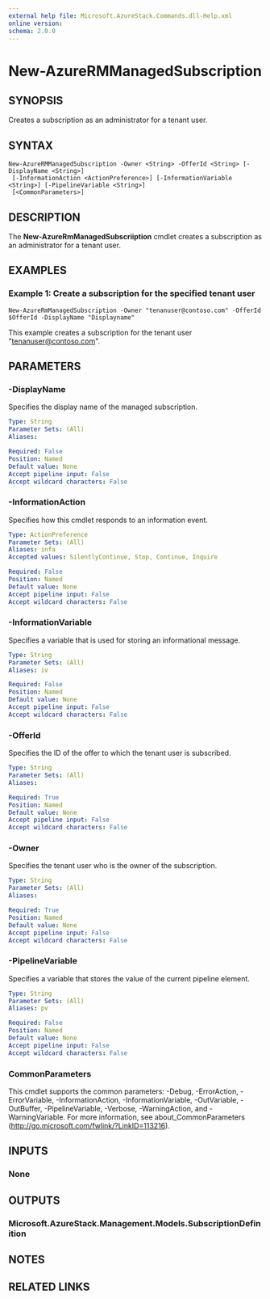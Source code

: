 ```yaml
---
external help file: Microsoft.AzureStack.Commands.dll-Help.xml
online version:
schema: 2.0.0
---
```


# New-AzureRMManagedSubscription

## SYNOPSIS
Creates a subscription as an administrator for a tenant user.

## SYNTAX

```
New-AzureRMManagedSubscription -Owner <String> -OfferId <String> [-DisplayName <String>]
 [-InformationAction <ActionPreference>] [-InformationVariable <String>] [-PipelineVariable <String>]
 [<CommonParameters>]
```

## DESCRIPTION
The **New-AzureRmManagedSubscriiption** cmdlet creates a subscription as an administrator for a tenant user.

## EXAMPLES

### Example 1: Create a subscription for the specified tenant user
```
New-AzureRmManagedSubscription -Owner "tenanuser@contoso.com" -OfferId $OfferId -DisplayName "Displayname"
```

This example creates a subscription for the tenant user "tenanuser@contoso.com".

## PARAMETERS

### -DisplayName
Specifies the display name of the managed subscription.

```yaml
Type: String
Parameter Sets: (All)
Aliases:

Required: False
Position: Named
Default value: None
Accept pipeline input: False
Accept wildcard characters: False
```

### -InformationAction
Specifies how this cmdlet responds to an information event.

```yaml
Type: ActionPreference
Parameter Sets: (All)
Aliases: infa
Accepted values: SilentlyContinue, Stop, Continue, Inquire

Required: False
Position: Named
Default value: None
Accept pipeline input: False
Accept wildcard characters: False
```

### -InformationVariable
Specifies a variable that is used for storing an informational message.

```yaml
Type: String
Parameter Sets: (All)
Aliases: iv

Required: False
Position: Named
Default value: None
Accept pipeline input: False
Accept wildcard characters: False
```

### -OfferId
Specifies the ID of the offer to which the tenant user is subscribed.

```yaml
Type: String
Parameter Sets: (All)
Aliases:

Required: True
Position: Named
Default value: None
Accept pipeline input: False
Accept wildcard characters: False
```

### -Owner
Specifies the tenant user who is the owner of the subscription.

```yaml
Type: String
Parameter Sets: (All)
Aliases:

Required: True
Position: Named
Default value: None
Accept pipeline input: False
Accept wildcard characters: False
```

### -PipelineVariable
Specifies a variable that stores the value of the current pipeline element.

```yaml
Type: String
Parameter Sets: (All)
Aliases: pv

Required: False
Position: Named
Default value: None
Accept pipeline input: False
Accept wildcard characters: False
```

### CommonParameters
This cmdlet supports the common parameters: -Debug, -ErrorAction, -ErrorVariable, -InformationAction, -InformationVariable, -OutVariable, -OutBuffer, -PipelineVariable, -Verbose, -WarningAction, and -WarningVariable. For more information, see about_CommonParameters (http://go.microsoft.com/fwlink/?LinkID=113216).

## INPUTS

### None

## OUTPUTS

### Microsoft.AzureStack.Management.Models.SubscriptionDefinition

## NOTES

## RELATED LINKS
